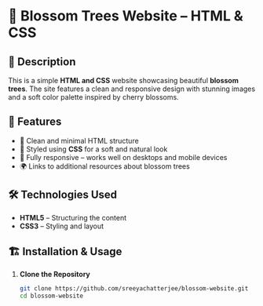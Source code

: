 # 🌸 Blossom Trees Website – HTML & CSS

## 📌 Description
This is a simple **HTML and CSS** website showcasing beautiful **blossom trees**. 
The site features a clean and responsive design with stunning images and a soft color palette inspired by cherry blossoms.

## 🚀 Features
- 🌸 Clean and minimal HTML structure  
- 🎨 Styled using **CSS** for a soft and natural look  
- 📱 Fully responsive – works well on desktops and mobile devices  
- 🌍 Links to additional resources about blossom trees  

## 🛠️ Technologies Used
- **HTML5** – Structuring the content  
- **CSS3** – Styling and layout  


## 🏗️ Installation & Usage
1. **Clone the Repository**  
   ```bash
   git clone https://github.com/sreeyachatterjee/blossom-website.git
   cd blossom-website
